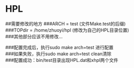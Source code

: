 # HPL
##需要修改的地方
###ARCH         = test (文件Make.test的后缀)  
###TOPdir       = /home/zhuoyi/hpl (修改为自己的HPL目录位置)  
###其他部分应该不用修改...  

###配置完成后，执行sudo make arch=test 进行配置  
###如果失败，执行sudo make arch=test clean清除  
###配置成功：bin/test目录出现HPL.dat和xhpl两个文件  